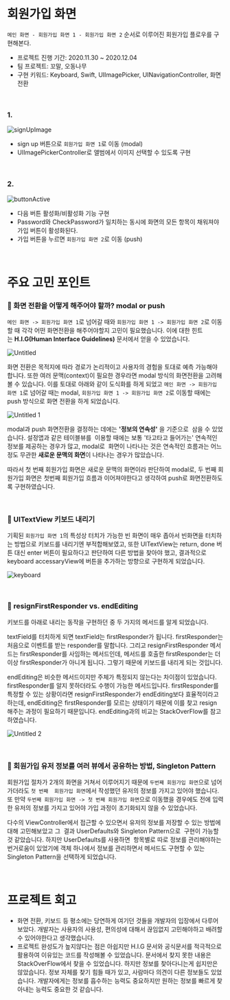
# 회원가입 화면


`메인 화면 - 회원가입 화면 1 - 회원가입 화면 2` 순서로 이루어진 회원가입 플로우를 구현해본다.

- 프로젝트 진행 기간: 2020.11.30 ~ 2020.12.04
- 팀 프로젝트: 꼬말, 오동나무
- 구현 키워드: Keyboard, Swift, UIImagePicker, UINavigationController, 화면 전환

<br>

### 1.

![signUpImage](https://user-images.githubusercontent.com/73867548/121781319-1ecf9c00-cbdf-11eb-903c-9bc4a8d623dc.gif)

- sign up 버튼으로 `회원가입 화면 1`로 이동 (modal)
- UIImagePickerController로 앨범에서 이미지 선택할 수 있도록 구현

<br>

### 2.
![buttonActive](https://user-images.githubusercontent.com/73867548/121781326-22fbb980-cbdf-11eb-9c06-3489c1109bfa.gif)

- 다음 버튼 활성화/비활성화 기능 구현
- Password와 CheckPassword가 일치하는 동시에 화면의 모든 항목이 채워져야 가입 버튼이 활성화된다.
- 가입 버튼을 누르면 `회원가입 화면 2`로 이동 (push)

<br>

# 주요 고민 포인트

### 🤔 화면 전환을 어떻게 해주어야 할까? modal or push

 `메인 화면 -> 회원가입 화면 1`로 넘어갈 때와 `회원가입 화면 1 -> 회원가입 화면 2`로 이동할 때 각각 어떤 화면전환을 해주어야할지 고민이 필요했습니다. 이에 대한 힌트는 **H.I.G(Human Interface Guidelines)** 문서에서 얻을 수 있었습니다.

![Untitled](https://user-images.githubusercontent.com/73867548/121781329-27c06d80-cbdf-11eb-9362-4b968a4472a5.png)

 화면 전환은 목적지에 따라 경로가 논리적이고 사용자의 경험을 토대로 예측 가능해야 합니다. 또한 여러 문맥(context)이 필요한 경우라면 modal 방식의 화면전환을 고려해볼 수 있습니다. 이를 토대로 아래와 같이 도식화를 하게 되었고 `메인 화면 -> 회원가입 화면 1`로 넘어갈 때는 modal, `회원가입 화면 1 -> 회원가입 화면 2`로 이동할 때에는 push 방식으로 화면 전환을 하게 되었습니다.

![Untitled 1](https://user-images.githubusercontent.com/73867548/121781333-2b53f480-cbdf-11eb-9214-f5e29184867f.png)

 modal과 push 화면전환을 결정하는 데에는 **'정보의 연속성'** 을 기준으로  삼을 수 있었습니다. 설정앱과 같은 테이블뷰를  이용할 때에는 보통 '타고타고 들어가는' 연속적인 정보를 제공하는 경우가 많고, modal로  화면이 나타나는 것은 연속적인 흐름과는 어느정도 무관한 **새로운 문맥의 화면**이 나타나는 경우가 많았습니다. <br>

 따라서 첫 번째 회원가입 화면은 새로운 문맥의 화면이라 판단하여 modal로, 두 번째 회원가입 화면은 첫번째 회원가입 흐름과 이어져야한다고 생각하여 push로 화면전환하도록 구현하였습니다.
 
 <br>

### 🤔 UITextView 키보드 내리기

 기획된 `회원가입 화면 1`의 특성상 터치가 가능한 빈 화면이 매우 좁아서 빈화면을 터치하는 방법으로 키보드를 내리기엔 부적합해보였고, 또한 UITextView는 return, done 버튼 대신 enter 버튼이 필요하다고 판단하여 다른 방법을 찾아야 했고, 결과적으로 keyboard accessaryView에 버튼을 추가하는 방향으로 구현하게 되었습니다.

![keyboard](https://user-images.githubusercontent.com/73867548/121781338-2db64e80-cbdf-11eb-9069-206dad8ccd25.jpg)

<br>

### 🤔 resignFirstResponder vs. endEditing

 키보드를 아래로 내리는 동작을 구현하던 중 두 가지의 메서드를 알게 되었습니다. <br>

 textField를 터치하게 되면 textField는 firstResponder가 됩니다. firstResponder는 처음으로 이벤트를 받는 responder를 말합니다. 그리고 resignFirstResponder 메서드는 firstResponder를 사임하는 메서드인데, 메서드를 호출한 firstResponder는 더 이상 firstResponder가 아니게 됩니다. 그렇기 때문에 키보드를 내리게 되는 것입니다. <br>

 endEditing은 비슷한 메서드이지만 주체가 특정되지 않는다는 차이점이 있었습니다. firstResponder를 알지 못하더라도 수행이 가능한 메서드입니다. firstResponder를 특정할 수 있는 상황이라면 resignFirstResponder가 endEditing보다 효율적이라고 하는데, endEditing은 firstResponder를 모르는 상태이기 때문에 이를 찾고 resign 해주는 과정이 필요하기 때문입니다. endEditing과의 비교는 StackOverFlow를 참고하였습니다.

![Untitled 2](https://user-images.githubusercontent.com/73867548/121781342-2f801200-cbdf-11eb-8e24-0d1deb7bc508.png)

<br>

### 🤔 회원가입 유저 정보를 여러 뷰에서 공유하는 방법, Singleton Pattern

 회원가입 절차가 2개의 화면을 거쳐서 이루어지기 때문에 `두번째 회원가입 화면`으로 넘어가더라도 `첫 번째  회원가입 화면`에서 작성했던 유저의 정보를 가지고 있어야 했습니다. 또 만약 `두번째 회원가입 화면 -> 첫 번째 회원가입 화면`으로 이동했을 경우에도 전에 입력한 유저의 정보를 가지고 있어야 가입 과정이 초기화되지 않을 수 있었습니다. <br>

 다수의 ViewController에서 접근할 수 있으면서 유저의 정보를 저장할 수 있는 방법에 대해 고민해보았고 그  결과 UserDefaults와 Singleton Pattern으로  구현이 가능할 것 같았습니다. 하지만 UserDefaults를 사용하면  항목별로 따로 정보를 관리해야하는 번거로움이 있었기에 객체 하나에서 정보를 관리하면서 메서드도 구현할 수 있는 Singleton Pattern을 선택하게 되었습니다.
 
 <br>

# 프로젝트 회고


- 화면 전환, 키보드 등 평소에는 당연하게 여기던 것들을 개발자의 입장에서 다루어보았다. 개발자는 사용자의 사용성, 편의성에 대해서 끊임없지 고민해야하고 배려할 수 있어야한다고 생각했습니다.
- 프로젝트 완성도가 높지않다는 점은 아쉽지만 H.I.G 문서와 공식문서를 적극적으로 활용하여 이유있는 코드를 작성해볼 수 있었습니다. 문서에서 찾지 못한 내용은 StackOverFlow에서 찾을 수 있었습니다. 하지만 정보를 찾아다니는게 쉽지만은 않았습니다. 정보 자체를 찾기 힘들 때가 있고, 사람마다 의견이 다른 정보들도 있었습니다. 개발자에게는 정보를 흡수하는 능력도 중요하지만 원하는 정보를 빠르게 찾아내는 능력도 중요한 것 같습니다.

<br>


